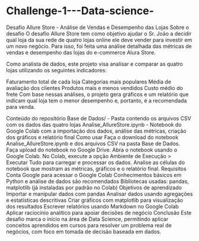 # Challenge-1---Data-science-
Desafio Allure Store - Análise de Vendas e Desempenho das Lojas
Sobre o desafio
O desafio Allure Store tem como objetivo ajudar o Sr. João a decidir qual loja da sua rede de quatro lojas online ele deve vender para investir em um novo negócio. Para isso, foi feita uma análise detalhada das métricas de vendas e desempenho das lojas do e-commerce Alura Store.

Como analista de dados, este projeto visa analisar e comparar as quatro lojas utilizando os seguintes indicadores:

Faturamento total de cada loja
Categorias mais populares
Média de avaliação dos clientes
Produtos mais e menos vendidos
Custo médio do frete
Com base nessas análises, o projeto gera gráficos e um relatório que indicam qual loja tem o menor desempenho e, portanto, é a recomendada para venda.

Conteúdo do repositório
Base de Dados/ - Pasta contendo os arquivos CSV com os dados das quatro lojas
Analise_AllureStore.ipynb - Notebook do Google Colab com a importação dos dados, análise das métricas, criação dos gráficos e relatório final
Como usar
Faça o download do notebook Analise_AllureStore.ipynb e dos arquivos CSV na pasta Base de Dados.
Faça upload do notebook no Google Drive.
Abra o notebook usando o Google Colab.
No Colab, execute a opção Ambiente de Execução > Executar Tudo para carregar e processar os dados.
Analise as células do notebook que mostram as métricas, gráficos e o relatório final.
Requisitos
Conta Google para acessar o Google Colab
Conhecimentos básicos em Python e análise de dados são recomendados
Bibliotecas usadas: pandas, matplotlib (já instaladas por padrão no Colab)
Objetivos de aprendizado
Importar e manipular dados com pandas
Analisar dados usando agregações e estatísticas descritivas
Criar gráficos com matplotlib para visualização dos resultados
Escrever relatórios usando Markdown no Google Colab
Aplicar raciocínio analítico para apoiar decisões de negócio
Conclusão
Este desafio marca o início na área de Data Science, permitindo aplicar conceitos aprendidos em cursos para resolver um problema real de negócios, com foco em tomada de decisão baseada em dados.
